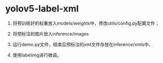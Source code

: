 # yolov5-label-xml

1. 将预训练好的权重放入models/weights中，修改utils/config.py配置文件；

2. 将预标注的图片放入inference/images

3. 运行demo.py文件，结束后预标注的xml文件存放在inference/xmls中、

4. 使用labelimg进行微调。
